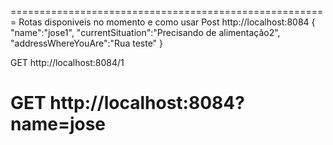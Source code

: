 =======================================================
Rotas disponiveis no momento e como usar
Post 
http://localhost:8084
{
	"name":"jose1",
	"currentSituation":"Precisando de alimentação2",
	"addressWhereYouAre":"Rua teste"
}

GET
http://localhost:8084/1

GET
http://localhost:8084?name=jose
======================================================

